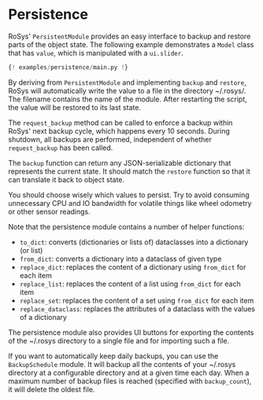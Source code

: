 # Persistence

RoSys' `PersistentModule` provides an easy interface to backup and restore parts of the object state.
The following example demonstrates a `Model` class that has `value`, which is manipulated with a `ui.slider`.

```python
{! examples/persistence/main.py !}
```

By deriving from `PersistentModule` and implementing `backup` and `restore`, RoSys will automatically write the value to a file in the directory ~/.rosys/.
The filename contains the name of the module.
After restarting the script, the value will be restored to its last state.

The `request_backup` method can be called to enforce a backup within RoSys' next backup cycle, which happens every 10 seconds.
During shutdown, all backups are performed, independent of whether `request_backup` has been called.

The `backup` function can return any JSON-serializable dictionary that represents the current state.
It should match the `restore` function so that it can translate it back to object state.

You should choose wisely which values to persist.
Try to avoid consuming unnecessary CPU and IO bandwidth for volatile things like wheel odometry or other sensor readings.

Note that the persistence module contains a number of helper functions:

- `to_dict`: converts (dictionaries or lists of) dataclasses into a dictionary (or list)
- `from_dict`: converts a dictionary into a dataclass of given type
- `replace_dict`: replaces the content of a dictionary using `from_dict` for each item
- `replace_list`: replaces the content of a list using `from_dict` for each item
- `replace_set`: replaces the content of a set using `from_dict` for each item
- `replace_dataclass`: replaces the attributes of a dataclass with the values of a dictionary

The persistence module also provides UI buttons for exporting the contents of the ~/.rosys directory to a single file and for importing such a file.

If you want to automatically keep daily backups, you can use the `BackupSchedule` module.
It will backup all the contents of your ~/.rosys directory at a configurable directory and at a given time each day.
When a maximum number of backup files is reached (specified with `backup_count`), it will delete the oldest file.

